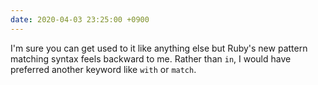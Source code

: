 ```yaml
---
date: 2020-04-03 23:25:00 +0900
---
```


I'm sure you can get used to it like anything else but Ruby's new pattern matching syntax feels backward to me. Rather than `in`, I would have preferred another keyword like `with` or `match`.
